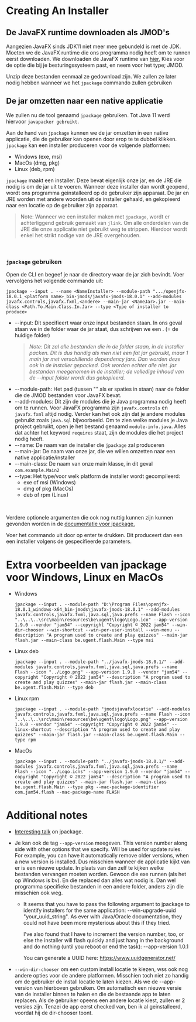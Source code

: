 # Creating An Installer

## De JavaFX runtime downloaden als JMOD's
Aangezien JavaFX sinds JDK11 niet meer mee gebundeld is met de JDK. Moeten we de JavaFX runtime die ons programma nodig heeft om te runnen eerst downloaden. We downloaden de JavaFX runtime van [hier.](https://gluonhq.com/products/javafx/) Kies voor de optie die bij je besturingssysteem past, en neem voor het type; JMOD.

Unzip deze bestanden eenmaal ze gedownload zijn. We zullen ze later nodig hebben wanneer we het `jpackage` commando zullen gebruiken

## De jar omzetten naar een native applicatie
We zullen nu de tool genaamd `jpackage` gebruiken. Tot Java 11 werd hiervoor `javapacker gebruikt`.

Aan de hand van `jpackage` kunnen we de jar omzetten in een native applicatie, die de gebruiker kan openen door erop te te dubbel klikken. `jpackage` kan een installer produceren voor de volgende platformen:

- Windows (exe, msi)
- MacOs (dmg, pkg)
- Linux (deb, rpm)

`jpackage` maakt een installer. Deze bevat eigenlijk onze jar, en de JRE die nodig is om de jar uit te voeren. Wanneer deze installer dan wordt geopend, wordt ons programma geinstalleerd op de gebruiker zijn apparaat. De jar en JRE worden met andere woorden uit de installer gehaald, en gekopieerd naar een locatie op de gebruiker zijn apparaat.

> Note: Wanneer we een installer maken met `jpackage`, wordt er achterliggend gebruik gemaakt van `jlink`. Om alle onderdelen van de JRE die onze applicatie niet gebruikt weg te strippen. Hierdoor wordt enkel het strikt nodige van de JRE overgehouden.

<br>

### `jpackage` gebruiken
Open de CLI en begeef je naar de directory waar de jar zich bevindt. Voer vervolgens het volgende commando uit:
```
jpackage --input . --name <NameInstaller> --module-path ".../openjfx-18.0.1_<platform name>_bin-jmods/javafx-jmods-18.0.1" --add-modules javafx.controls,javafx.fxml,<andere> --main-jar <NameJar>.jar --main-class <Path.To.Main.Class.In.Jar> --type <Type of installer to produce> 
```
- --input: Dit specifieert waar onze input bestanden staan. In ons geval staan we in de folder waar de jar staat, dus schrijven we een . (= de huidige folder)
  > *Note: Dit zal alle bestanden die in de folder staan, in de installer packen. Dit is dus handig als men niet een fat jar gebruikt, maar 1 main jar met verschillende dependency jars. Dan worden deze ook in de installer gepacked. Ook worden echter alle niet .jar bestanden meegenomen in de installer; de volledige inhoud van de --input folder wordt dus gekopieerd.*
- --module-path: Het pad (tussen "" als er spaties in staan) naar de folder die de JMOD bestanden voor JavaFX bevat.
- --add-modules: Dit zijn de modules die je Java programma nodig heeft om te runnen. Voor JavaFX programma zijn `javafx.controls` en `javafx.fxml` altijd nodig. Verder kan het ook zijn dat je andere modules gebruikt zoals `java.sql` bijvoorbeeld. Om te zien welke modules je Java project gebruikt, open je het bestand genaamd `module-info.java`. Alles dat achter het keyword `requires` staat, zijn de modules die het project nodig heeft.
- --name: De naam van de installer die `jpackage` zal produceren
- --main-jar: De naam van onze jar, die we willen omzetten naar een native applicatie/installer
- --main-class: De naam van onze main klasse, in dit geval `com.example.Main2`
- --type: Het type/voor welk platform de installer wordt gecompileerd:
    - exe of msi (Windows)
    - dmg of pkg (MacOs)
    - deb of rpm (Linux)

<br>

Verdere optionele argumenten die ook nog nuttig kunnen zijn kunnen gevonden worden in de [documentatie voor jpackage.](https://docs.oracle.com/en/java/javase/14/docs/specs/man/jpackage.html)

Voer het commando uit door op enter te drukken. Dit produceert dan een een installer volgens de gespecifieerde parameters.

# Extra voorbeelden van jpackage voor Windows, Linux en MacOs
- Windows
    ```
    jpackage --input . --module-path "D:\Program Files\openjfx-18.0.1_windows-x64_bin-jmods\javafx-jmods-18.0.1" --add-modules javafx.controls,javafx.fxml,java.sql,java.prefs --name Flash --icon "..\..\..\src\main\resources\be\ugent\logo\Logo.ico" --app-version 1.9.0 --vendor "jam54" --copyright "Copyright © 2022 jam54" --win-dir-chooser --win-shortcut --win-per-user-install --win-menu --description "A program used to create and play quizzes" --main-jar flash.jar --main-class be.ugent.flash.Main --type msi
    ```

- Linux deb
    ```
    jpackage --input . --module-path "../javafx-jmods-18.0.1/" --add-modules javafx.controls,javafx.fxml,java.sql,java.prefs --name Flash --icon "../Logo.png" --app-version 1.9.0 --vendor "jam54" --copyright "Copyright © 2022 jam54" --description "A program used to create and play quizzes" --main-jar flash.jar --main-class be.ugent.flash.Main --type deb
    ```

- Linux rpm
    ```
    jpackage --input . --module-path "jmodsjavafxlocatie" --add-modules javafx.controls,javafx.fxml,java.sql,java.prefs --name Flash --icon "..\..\..\src\main\resources\be\ugent\logo\Logo.png" --app-version 1.9.0 --vendor "jam54" --copyright "Copyright © 2022 jam54" --linux-shortcut --description "A program used to create and play quizzes" --main-jar flash.jar --main-class be.ugent.flash.Main --type rpm
    ```

- MacOs
    ```
    jpackage --input . --module-path "../javafx-jmods-18.0.1/" --add-modules javafx.controls,javafx.fxml,java.sql,java.prefs --name Flash --icon "../Logo.icns" --app-version 1.9.0 --vendor "jam54" --copyright "Copyright © 2022 jam54" --description "A program used to create and play quizzes" --main-jar flash.jar --main-class be.ugent.flash.Main --type pkg --mac-package-identifier com.jam54.flash --mac-package-name FLASH
    ```


# Additional notes
- [Interesting talk](https://www.youtube.com/watch?v=ZGW9AalZLN4&ab_channel=Devoxx) on jpackage.

-   Je kan ook de tag `--app-version` meegeven. This version number along side with other options that we specify. Will be used for update rules. For example, you can have it automatically remove older versions, when a new version is installed.
    Dus misschien wanneer de applicatie kijkt van er is een nieuwe update. In plaats van dan zelf te kijken welke bestanden vervangen moeten worden. Gewoon die exe runnen (als het op Windows is bv). En die replaced dan alles wat nodig is. Dan wel programma specifieke bestanden in een andere folder, anders zijn die misschien ook weg.

    - It seems that you have to pass the following argument to jpackage to identify installers for the same application: --win-upgrade-uuid "your_uuid_string". As ever with Java/Oracle documentation, they could not have been more mysterious about this if they tried.

      I've also found that I have to increment the version number, too, or else the installer will flash quickly and just hang in the background and do nothing (until you reboot or end the task): --app-version 1.0.1

      You can generate a UUID here: https://www.uuidgenerator.net/

- `--win-dir-chooser` om een custom install locatie te kiezen, wss ook nog andere opties voor de andere platformen. Misschien toch niet zo handig om de gebruiker de install locatie te laten kiezen. Als we de --app-version van hierboven gebruiken. Om automatisch een nieuwe versie van de installer binnen te halen en die de bestaande app te laten replacen. Als de gebruiker opeens een andere locatie kiest, zullen er 2 versies zijn. Tenzei de app eerst checked van, ben ik al geinstalleerd, voordat hij de dir-chooser toont.